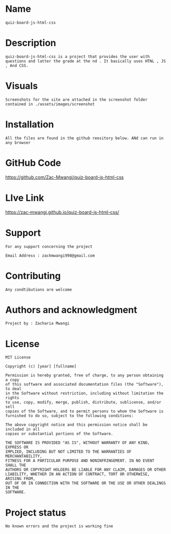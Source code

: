 # Name
    quiz-board-js-html-css
# Description
    
    quiz-board-js-html-css is a project that provides the user with questions and latter the grade at the nd . It basically uses HTNL , JS , And CSS.

# Visuals

    Screenshots for the site are attached in the screenshot folder contained in ./assets/images/screenshot
<!-- ![result_image]("./assets/images/result.png") -->

# Installation

    All the files are found in the github reository below. ANd can run in any browser

# GitHub Code

https://github.com/Zac-Mwangi/quiz-board-js-html-css

#   LIve Link

https://zac-mwangi.github.io/quiz-board-js-html-css/

# Support
    For any support concerning the project 

    Email Address : zackmwangi998@gmail.com

# Contributing

    Any condtibutions are welcome

# Authors and acknowledgment

    Project by : Zacharia Mwangi

# License
    MIT License

    Copyright (c) [year] [fullname]

    Permission is hereby granted, free of charge, to any person obtaining a copy
    of this software and associated documentation files (the "Software"), to deal
    in the Software without restriction, including without limitation the rights
    to use, copy, modify, merge, publish, distribute, sublicense, and/or sell
    copies of the Software, and to permit persons to whom the Software is
    furnished to do so, subject to the following conditions:

    The above copyright notice and this permission notice shall be included in all
    copies or substantial portions of the Software.

    THE SOFTWARE IS PROVIDED "AS IS", WITHOUT WARRANTY OF ANY KIND, EXPRESS OR
    IMPLIED, INCLUDING BUT NOT LIMITED TO THE WARRANTIES OF MERCHANTABILITY,
    FITNESS FOR A PARTICULAR PURPOSE AND NONINFRINGEMENT. IN NO EVENT SHALL THE
    AUTHORS OR COPYRIGHT HOLDERS BE LIABLE FOR ANY CLAIM, DAMAGES OR OTHER
    LIABILITY, WHETHER IN AN ACTION OF CONTRACT, TORT OR OTHERWISE, ARISING FROM,
    OUT OF OR IN CONNECTION WITH THE SOFTWARE OR THE USE OR OTHER DEALINGS IN THE
    SOFTWARE.
# Project status
    No known errors and the project is working fine


